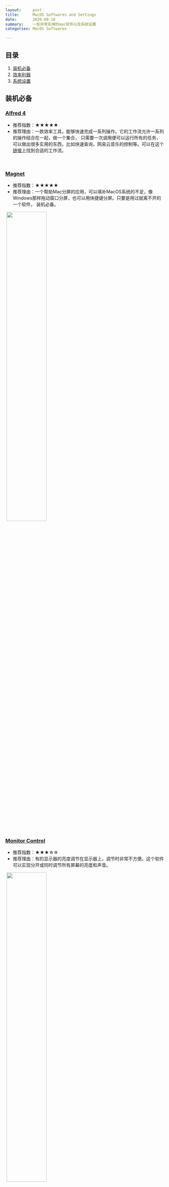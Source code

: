 ```yaml
---
layout:     post
title:      MacOS Softwares and Settings
date:       2020-08-10
summary:    一些非常实用的mac软件以及系统设置
categories: MacOS Softwares

---
```


## 目录

1. [装机必备](#system)
2. [效率利器](#efficient)
4. [系统设置](#setting)

<a name = "system"></a>

## 装机必备

### [Alfred 4](https://www.alfredapp.com/)

- 推荐指数：★★★★★
- 推荐理由：一款效率工具，能够快速完成一系列操作。它的工作流允许一系列的操作结合在一起，做一个集合， 只需要一次调用便可以运行所有的任务， 可以做出很多实用的东西，比如快速查询，网易云音乐的控制等。可以在这个[链接](https://www.packal.org/)上找到合适的工作流。

<div class="showcase">
  <img src="/images/post/software/alfred_1.gif" alt="">
  <img src="/images/post/software/alfred_2.png" alt="">
</div>

### [Magnet](https://magnet.crowdcafe.com/)

- 推荐指数：★★★★★
- 推荐理由：一个帮助Mac分屏的应用，可以填补MacOS系统的不足，像Windows那样拖动窗口分屏，也可以用快捷键分屏。只要是用过就离不开的一个软件， 装机必备。

<div class="showcase">
  <img src="/images/post/software/magnet_1.gif" alt="">
  <img style="width:50%" src="/images/post/software/magnet_2.png" alt="">
</div>

### [Monitor Control](https://github.com/MonitorControl/MonitorControl)

- 推荐指数：★★★☆☆
- 推荐理由：有的显示器的亮度调节在显示器上，调节时非常不方便。这个软件可以实现分开或同时调节所有屏幕的亮度和声音。

<div class="showcase">
  <img src="/images/post/software/monitor_2.png" alt="">
  <img style="width:50%" src="/images/post/software/monitor_1.png" alt="">
</div>

### [iShot](https://apps.apple.com/cn/app/ishot-截图-长截图-贴图-录屏工具/id1485844094?mt=12)

- 推荐指数：★★★★☆
- 推荐理由：软件包含功能全面的录屏，窗口截图，长截图，快速标注等多种功能。完全可以代替系统自带的截图软件。

<div class="showcase">
  <img src="/images/post/software/ishot_1.png" alt="">
</div>

### [App Cleaner](https://freemacsoft.net/appcleaner/)

- 推荐指数：★★★★☆
- 推荐理由：一款轻量级卸载软件，你可以设为自动，之后只用在finder删除一个软件，那么它所附带的文件也会自动删除。

<div class="showcase">
  <img style="width:50%" src="/images/post/software/appcleaner_1.png" alt="">
  <img style="width:50%" src="/images/post/software/appcleaner_2.png" alt="">
</div>

### [CleanMyMac X](https://macpaw.com/cleanmymac)

- 推荐指数：★★★☆☆
- 推荐理由：这款软件将所有数据拆分成易于清除的块，以便你电脑运行的更为轻松。它将Mac上所有的垃圾分类，将它们标记为垃圾文件、大小等分组，然后就可以通过查看文件名本身，就能确定是否将其保留在电脑上。

<div class="showcase">
  <img src="/images/post/software/cleanmac_2.gif" alt="">
  <img style="width:50%" src="/images/post/software/cleanmac_1.png" alt="">
</div>

### [看电视](https://www.wekan.tv/download?platform=mac)

- 推荐指数：★★★☆☆
- 推荐理由：虽然有在线版的，但是线下客户端可以略过广告，方便下载。

<div class="showcase">
  <img src="/images/post/software/kantv_1.png" alt="">
</div>

### [IINA](https://iina.io/)

- 推荐指数：★★★★☆
- 推荐理由：简洁的播放器，支持多种视频格式，是最好用的免费视频播放器。它的界面采用了无边框设施，支持暗色和亮色的模式，无论是窗口还是全屏播放，都是高颜值。在播放时，它不仅支持设置视频的播放速度，在线加载字母，还可以选择音轨频道

<div class="showcase">
  <img src="/images/post/software/IINA_1.png" alt="">
</div>

### [PopClip](https://pilotmoon.com/popclip/)

- 推荐指数：★★★★★
- 推荐理由：一款效率工具，可以用鼠标选中一段文字就可以做各种动作。个人觉得文本翻译和无文本样式的粘贴这两个extension用处更大。可以在这个[链接](https://pilotmoon.com/popclip/extensions/)上找到合适的extension。

<div class="showcase">
  <img src="/images/post/software/popclip_1.gif" alt="">
</div>

<a name = "efficient"></a>

## 效率利器

### [PDF Expert](https://pdfexpert.com/)

- 推荐指数：★★★★★
- 推荐理由：比系统自带的preview增加了更多的编辑功能，颜值也更高。印象中Acrobat不能merge两个文件，也不能在电脑上签字。

<div class="showcase">
  <img src="/images/post/software/pdfexpert_2.gif" alt="">
  <img src="/images/post/software/pdfexpert_1.png" alt="">
</div>

### [Notion](https://www.notion.so/desktop)

- 推荐指数：★★★☆☆
- 推荐理由：它是一款重新定义数字笔记的知识管理软件，整合了笔记/日记，知识库，markdown编辑器，任务代办，日历，项目管理等功能于一身。平台里自带很多template，颜值超高，笔记还可以导出任意格式的文件。

<div class="showcase">
  <img src="/images/post/software/notion_3.gif" alt="">
</div>
<div style="overflow: hidden; display: flex; justify-content:space-around;">
  <div class="" style="max-width: 30%; max-height: 20%;">
      <img src="/images/post/software/notion_1.png" alt="">
  </div>
  <div class="" style="max-width: 30%; max-height: 20%;">
      <img src="/images/post/software/notion_2.png" alt="">
  </div>
</div>

### [Matrix Snipping Tool](https://mathpix.com/)

- 推荐指数：★★★☆☆
- 推荐理由：写数学作业必备的软件，一些公式直接截图下来，自动识别就能写出latex code。它的准确率非常高，但是每个月只有免费的50次识别，可以换不同邮箱注册。

<div class="showcase">
  <img src="/images/post/software/matrixsnipping_1.jpg" alt="">
</div>

### [Detexify](https://detexify.kirelabs.org/classify.html)

- 推荐指数：★★★☆☆
- 推荐理由：可以帮助你在 Mac 上识别你的手写符号，并输出相应的 LaTeX 代码。Detexify 只有非常简单的一个界面，左边是手写板，右边是代码候选区。你只要在左边的区域通过鼠标指针或者触控板画出一个符号，右边的区域就会识别出符号相对应的代码，并且根据相似度排列出近似的选项。

<div class="showcase">
  <img src="/images/post/software/detexify_1.gif" alt="">
</div>

### [Dropover](https://apps.apple.com/us/app/dropover-easier-drag-drop/id1355679052?mt=12)

- 推荐指数：★★★★☆
- 推荐理由：这是一款给 macOS 增加文件篮子的小工具，你只需要将文件、网页图片、文字拖拽至篮子里临时保存，然后再去目的地进行移动、复制操作，对于需要从多处文件夹移动文件到某一个文件夹的需求来说，极大的简化了操作。里面的文件也支持上传到iCould，dropbox，google drive等，并且能自动获取分享链接。

<div class="showcase">
  <img src="/images/post/software/dropover_1.gif" alt="">
</div>

### [Money Pro](https://money.pro/mac/)

- 推荐指数：★★★★☆
- 推荐理由：超多功能的记账软件，可能同时录入多种货币并且自动换算成当地货币。这个软件还可以导出csv或者excel表格。它是一款真正的多合一应用程序，可以为你规划账单、安排预算、跟踪交易，并且所有操作均可同步执行。

<div class="showcase">
  <img src="/images/post/software/money_1.png" alt="">
  <img style="width:50%" src="/images/post/software/money_2.png" alt="">
</div>

### [Downie 4](https://software.charliemonroe.net/downie/)

- 推荐指数：★★★☆☆
- 推荐理由：它能提供将不同网站的视频保存到自己的磁盘驱动器的可能性，而且还为了各种流行的网络阅览器提供了匹配的扩展。

<div class="showcase">
  <img style="width:50%" src="/images/post/software/downie_1.jpg" alt="">
</div>

### [Screen Flow](https://www.telestream.net/screenflow/overview.htm?&gclid=CjwKCAjw4MP5BRBtEiwASfwAL6WEqsswms-0uoyYnZYDDezm1b31T8YhMwlhmb4SuDsI7xSBp3GzLhoCsxIQAvD_BwE)

- 推荐指数：★★★★☆
- 推荐理由：他是一款老牌录屏软件，不仅仅支持简单的屏幕录制，还包含各种简单和复杂的编辑功能，可以说是制作屏幕录制视频的强大软件，比如可以添加字幕， 增加视频效果与文字效果等功能。

<div class="showcase">
  <img src="/images/post/software/screenflow_1.jpg" alt="">
</div>

<a name = "setting"></a>

## 系统设置

<div class="showcase">
  <img src="/images/post/system_setting/1.png" alt="">
  <img src="/images/post/system_setting/2.png" alt="">
  <img src="/images/post/system_setting/3.png" alt="">
  <img src="/images/post/system_setting/4.png" alt="">
  <img src="/images/post/system_setting/5.png" alt="">
  <img src="/images/post/system_setting/6.png" alt="">
  <img src="/images/post/system_setting/7.png" alt="">
  <img src="/images/post/system_setting/8.png" alt="">
  <img src="/images/post/system_setting/9.png" alt="">
  <img src="/images/post/system_setting/10.png" alt="">
</div>
